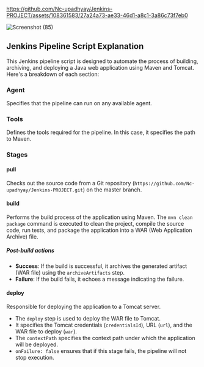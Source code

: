 


https://github.com/Nc-upadhyay/Jenkins-PROJECT/assets/108361583/27a24a73-ae33-46d1-a8c1-3a86c73f7eb0





![Screenshot (85)](https://github.com/Nc-upadhyay/Jenkins-PROJECT/assets/108361583/e2d0d763-73c3-4530-a550-5d529822ce04)



## Jenkins Pipeline Script Explanation

This Jenkins pipeline script is designed to automate the process of building, archiving, and deploying a Java web application using Maven and Tomcat. Here's a breakdown of each section:

### Agent
Specifies that the pipeline can run on any available agent.

### Tools
Defines the tools required for the pipeline. In this case, it specifies the path to Maven.

### Stages

#### pull
Checks out the source code from a Git repository (`https://github.com/Nc-upadhyay/Jenkins-PROJECT.git`) on the master branch.

#### build
Performs the build process of the application using Maven. The `mvn clean package` command is executed to clean the project, compile the source code, run tests, and package the application into a WAR (Web Application Archive) file.

##### Post-build actions
- **Success**: If the build is successful, it archives the generated artifact (WAR file) using the `archiveArtifacts` step.
- **Failure**: If the build fails, it echoes a message indicating the failure.

#### deploy
Responsible for deploying the application to a Tomcat server.
- The `deploy` step is used to deploy the WAR file to Tomcat.
- It specifies the Tomcat credentials (`credentialsId`), URL (`url`), and the WAR file to deploy (`war`).
- The `contextPath` specifies the context path under which the application will be deployed.
- `onFailure: false` ensures that if this stage fails, the pipeline will not stop execution.
